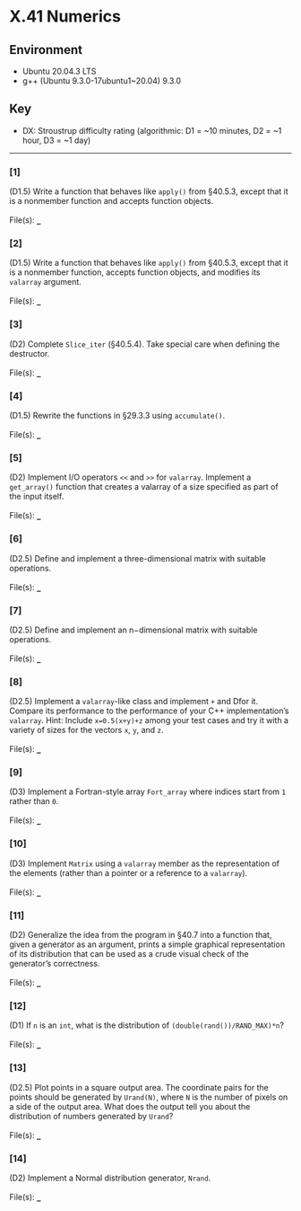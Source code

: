 # X.41 Numerics

## Environment
- Ubuntu 20.04.3 LTS
- g++ (Ubuntu 9.3.0-17ubuntu1~20.04) 9.3.0

## Key
- DX: Stroustrup difficulty rating (algorithmic: D1 = ~10 minutes, D2 = ~1 hour, D3 = ~1 day)

---

### \[1\]
(D1.5) Write a function that behaves like `apply()` from §40.5.3, except that it is a nonmember function and accepts function objects.\
\
File(s): [`_`](./)

### \[2\]
(D1.5) Write a function that behaves like `apply()` from §40.5.3, except that it is a nonmember function, accepts function objects, and modifies its `valarray` argument.\
\
File(s): [`_`](./)

### \[3\]
(D2) Complete `Slice_iter` (§40.5.4). Take special care when defining the destructor.\
\
File(s): [`_`](./)

### \[4\]
(D1.5) Rewrite the functions in §29.3.3 using `accumulate()`.\
\
File(s): [`_`](./)

### \[5\]
(D2) Implement I/O operators `<<` and `>>` for `valarray`. Implement a `get_array()` function that creates a valarray of a size specified as part of the input itself.\
\
File(s): [`_`](./)

### \[6\]
(D2.5) Define and implement a three-dimensional matrix with suitable operations.\
\
File(s): [`_`](./)

### \[7\]
(D2.5) Define and implement an n−dimensional matrix with suitable operations.\
\
File(s): [`_`](./)

### \[8\]
(D2.5) Implement a `valarray`-like class and implement `+` and Dfor it. Compare its performance to the performance of your C++ implementation’s `valarray`. Hint: Include `x=0.5(x+y)+z` among your test cases and try it with a variety of sizes for the vectors `x`, `y`, and `z`.\
\
File(s): [`_`](./)

### \[9\]
(D3) Implement a Fortran-style array `Fort_array` where indices start from `1` rather than `0`.\
\
File(s): [`_`](./)

### \[10\]
(D3) Implement `Matrix` using a `valarray` member as the representation of the elements (rather than a pointer or a reference to a `valarray`).\
\
File(s): [`_`](./)

### \[11\]
(D2) Generalize the idea from the program in §40.7 into a function that, given a generator as an argument, prints a simple graphical representation of its distribution that can be used as a crude visual check of the generator’s correctness.\
\
File(s): [`_`](./)

### \[12\]
(D1) If `n` is an `int`, what is the distribution of `(double(rand())/RAND_MAX)*n`?\
\
File(s): [`_`](./)

### \[13\]
(D2.5) Plot points in a square output area. The coordinate pairs for the points should be generated by `Urand(N)`, where `N` is the number of pixels on a side of the output area. What does the output tell you about the distribution of numbers generated by `Urand`?\
\
File(s): [`_`](./)

### \[14\]
(D2) Implement a Normal distribution generator, `Nrand`.\
\
File(s): [`_`](./)
